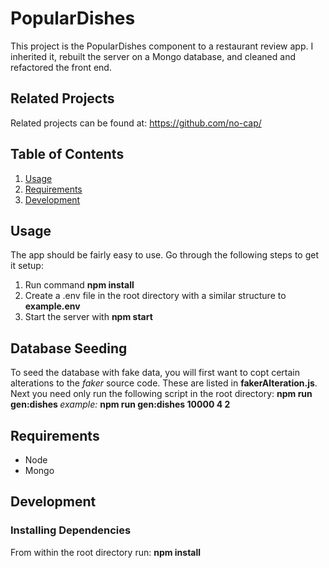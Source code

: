 # PopularDishes

This project is the PopularDishes component to a restaurant review app. I inherited it, rebuilt the server on a Mongo database, and cleaned and refactored the front end.

## Related Projects
Related projects can be found at: https://github.com/no-cap/

## Table of Contents

1. [Usage](#Usage)
2. [Requirements](#requirements)
3. [Development](#development)

## Usage

The app should be fairly easy to use. Go through the following steps to get it setup:
1. Run command **npm install**
2. Create a .env file in the root directory with a similar structure to **example.env**
3. Start the server with **npm start**

## Database Seeding

To seed the database with fake data, you will first want to copt certain alterations to the *faker* source code. These are listed in **fakerAlteration.js**. 
Next you need only run the following script in the root directory: **npm run gen:dishes <restaurants> <dishesPerRestaurant> <reviewsPerDish>**
*example:* **npm run gen:dishes 10000 4 2**

## Requirements

- Node
- Mongo

## Development

### Installing Dependencies

From within the root directory run: **npm install**

